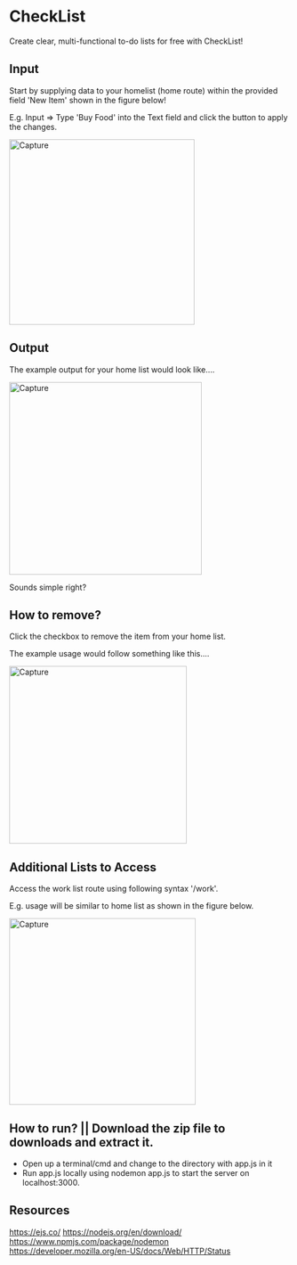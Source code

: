# CheckList
Create clear, multi-functional to-do lists for free with CheckList! 

## Input 
Start by supplying data to your homelist (home route) within the provided field 'New Item' shown in the figure below!

E.g. Input => Type 'Buy Food' into the Text field and click the button to apply the changes.

<img width="333" alt="Capture" src="https://user-images.githubusercontent.com/91548582/139589466-712b661c-56d6-4d72-83ae-e735b0632cdd.PNG">

## Output
The example output for your home list would look like....

<img width="346" alt="Capture" src="https://user-images.githubusercontent.com/91548582/139589557-b7488b28-7226-4b5e-b54c-81ca3efa6dc9.PNG">

Sounds simple right? 

## How to remove?

Click the checkbox to remove the item from your home list. 

The example usage would follow something like this....

<img width="319" alt="Capture" src="https://user-images.githubusercontent.com/91548582/139589785-362bace6-63ff-4ae5-9e5b-c2efbbc709be.PNG">

## Additional Lists to Access

Access the work list route using following syntax '/work'.

E.g. usage will be similar to home list as shown in the figure below.

<img width="335" alt="Capture" src="https://user-images.githubusercontent.com/91548582/139590032-06598c1c-65e0-4189-827d-095768dfcc67.PNG">

## How to run? || Download the zip file to downloads and extract it.

* Open up a terminal/cmd and change to the directory with app.js in it
* Run app.js locally using nodemon app.js to start the server on localhost:3000.

## Resources 


https://ejs.co/
https://nodejs.org/en/download/
https://www.npmjs.com/package/nodemon 
https://developer.mozilla.org/en-US/docs/Web/HTTP/Status

